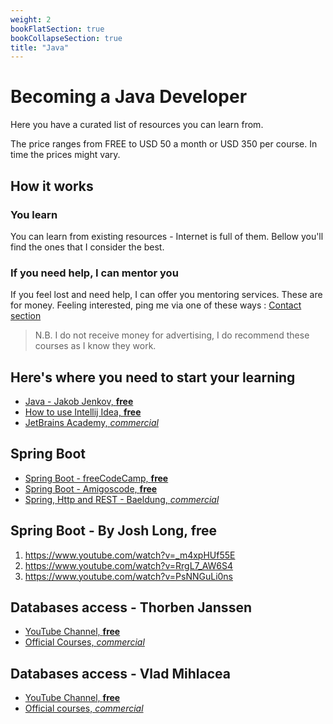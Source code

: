 ```yaml
---
weight: 2
bookFlatSection: true
bookCollapseSection: true
title: "Java"
---
```

# Becoming a Java Developer

Here you have a curated list of resources you can learn from. 

The price ranges from FREE to USD 50 a month or USD 350 per course. In time the prices might vary. 

## How it works

### You learn
You can learn from existing resources - Internet is full of them. 
Bellow you'll find the ones that I consider the best. 

### If you need help, I can mentor you
If you feel lost and need help, I can offer you mentoring services. These are for money.
Feeling interested, ping me via one of these ways : [Contact section](/#author--contact)

> N.B. I do not receive money for advertising, I do recommend these courses as I know they work.

## Here's where you need to start your learning
- [Java - Jakob Jenkov, __free__](http://tutorials.jenkov.com/index.html)
- [How to use Intellij Idea, __free__](https://www.youtube.com/watch?v=-6D5-xEaYig&list=PLQ176FUIyIUbDCJXvNZ-nf0PZN22HANpp)
- [JetBrains Academy, _commercial_](https://www.jetbrains.com/fr-fr/academy/)

## Spring Boot
- [Spring Boot - freeCodeCamp, __free__](https://www.youtube.com/watch?v=vtPkZShrvXQ)
- [Spring Boot - Amigoscode, __free__](https://www.youtube.com/watch?v=9SGDpanrc8U)
- [Spring, Http and REST - Baeldung, _commercial_](https://www.baeldung.com/rest-with-spring-course)

## Spring Boot - By Josh Long, __free__
1. https://www.youtube.com/watch?v=_m4xpHUf55E
1. https://www.youtube.com/watch?v=RrgL7_AW6S4
1. https://www.youtube.com/watch?v=PsNNGuLi0ns

## Databases access - Thorben Janssen
- [YouTube Channel, __free__](https://www.youtube.com/channel/UCYeDPubBiFCZXIOgGYoyADw)
- [Official Courses, _commercial_](https://thorben-janssen.com/academy/)

## Databases access - Vlad Mihlacea
- [YouTube Channel, __free__](https://www.youtube.com/user/vladmihalcea)
- [Official courses, _commercial_](https://vladmihalcea.com/courses/)